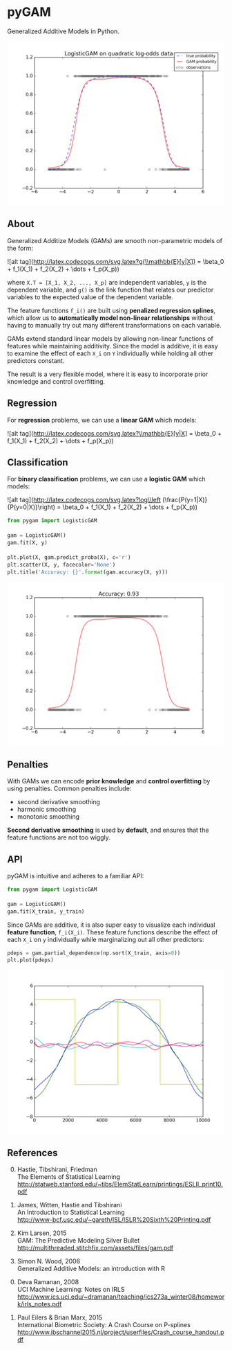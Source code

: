 # pyGAM
Generalized Additive Models in Python.

<img src=imgs/pygam_single.png>

## About
Generalized Additize Models (GAMs) are smooth non-parametric models of the form:

![alt tag](http://latex.codecogs.com/svg.latex?g(\\mathbb{E}[y|X]) = \\beta_0 + f_1(X_1) + f_2(X_2) + \\dots + f_p(X_p))

where `X.T = [X_1, X_2, ..., X_p]` are independent variables, `y` is the dependent variable, and `g()` is the link function that relates our predictor variables to the expected value of the dependent variable.

The feature functions `f_i()` are built using **penalized regression splines**, which allow us to **automatically model non-linear relationships** without having to manually try out many different transformations on each variable.

GAMs extend standard linear models by allowing non-linear functions of features while maintaining additivity. Since the model is additive, it is easy to examine the effect of each `X_i` on `Y` individually while holding all other predictors constant.

The result is a very flexible model, where it is easy to incorporate prior knowledge and control overfitting.


## Regression
For **regression** problems, we can use a **linear GAM** which models:

![alt tag](http://latex.codecogs.com/svg.latex?\\mathbb{E}[y|X] = \\beta_0 + f_1(X_1) + f_2(X_2) + \\dots + f_p(X_p))

## Classification
For **binary classification** problems, we can use a **logistic GAM** which models:

![alt tag](http://latex.codecogs.com/svg.latex?log\\left
(\\frac{P(y=1|X)}{P(y=0|X)}\\right) = \\beta_0 + f_1(X_1) + f_2(X_2) + \\dots + f_p(X_p))

```python
from pygam import LogisticGAM

gam = LogisticGAM()
gam.fit(X, y)

plt.plot(X, gam.predict_proba(X), c='r')
plt.scatter(X, y, facecolor='None')
plt.title('Accuracy: {}'.format(gam.accuracy(X, y)))
```
<img src=imgs/pygam_single_pred.png>

## Penalties
With GAMs we can encode **prior knowledge** and **control overfitting** by using penalties. Common penalties include:

- second derivative smoothing
- harmonic smoothing
- monotonic smoothing

**Second derivative smoothing** is used by **default**, and ensures that the feature functions are not too wiggly.

## API
pyGAM is intuitive and adheres to a familiar API:

```python
from pygam import LogisticGAM

gam = LogisticGAM()
gam.fit(X_train, y_train)
```

Since GAMs are additive, it is also super easy to visualize each individual **feature function**, `f_i(X_i)`. These feature functions describe the effect of each `X_i` on `y` individually while marginalizing out all other predictors:

```python
pdeps = gam.partial_dependence(np.sort(X_train, axis=0))
plt.plot(pdeps)
```
<img src=imgs/pygam_multi_pdep.png>

## References
0. Hastie, Tibshirani, Friedman  
The Elements of Statistical Learning  
http://statweb.stanford.edu/~tibs/ElemStatLearn/printings/ESLII_print10.pdf  

0. James, Witten, Hastie and Tibshirani  
An Introduction to Statistical Learning  
http://www-bcf.usc.edu/~gareth/ISL/ISLR%20Sixth%20Printing.pdf  

0. Kim Larsen, 2015  
GAM: The Predictive Modeling Silver Bullet  
http://multithreaded.stitchfix.com/assets/files/gam.pdf  

0. Simon N. Wood, 2006  
Generalized Additive Models: an introduction with R  
<!---
http://reseau-mexico.fr/sites/reseau-mexico.fr/files/igam.pdf
--->

0. Deva Ramanan, 2008  
UCI Machine Learning: Notes on IRLS  
http://www.ics.uci.edu/~dramanan/teaching/ics273a_winter08/homework/irls_notes.pdf  

0. Paul Eilers & Brian Marx, 2015  
International Biometric Society: A Crash Course on P-splines  
http://www.ibschannel2015.nl/project/userfiles/Crash_course_handout.pdf


<!---http://www.cs.princeton.edu/courses/archive/fall11/cos323/notes/cos323_f11_lecture09_svd.pdf--->

<!---http://www.stats.uwo.ca/faculty/braun/ss3859/notes/Chapter4/ch4.pdf--->

<!---http://www.stat.berkeley.edu/~census/mlesan.pdf--->
